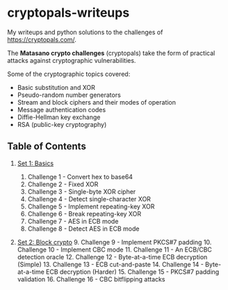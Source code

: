 
# cryptopals-writeups

My writeups and python solutions to the challenges of https://cryptopals.com/.

The **Matasano crypto challenges** (cryptopals) take the form of practical attacks against cryptographic vulnerabilities. 

Some of the cryptographic topics covered:

- Basic substitution and XOR
- Pseudo-random number generators
- Stream and  block ciphers and their modes of operation
- Message authentication codes
- Diffie-Hellman key exchange
- RSA (public-key cryptography)

## Table of Contents
1. [Set 1: Basics](Set1_Basics)
	1. Challenge 1 - Convert hex to base64
	2. Challenge 2 - Fixed XOR
	3. Challenge 3 - Single-byte XOR cipher
	4. Challenge 4 - Detect single-character XOR
	5. Challenge 5 - Implement repeating-key XOR
	6. Challenge 6 - Break repeating-key XOR
	7. Challenge 7 - AES in ECB mode
	8. Challenge 8 - Detect AES in ECB mode

2. [Set 2: Block crypto](Set2_Block_crypto)
	9. Challenge 9 - Implement PKCS#7 padding
	10. Challenge 10 - Implement CBC mode
	11. Challenge 11 - An ECB/CBC detection oracle
	12. Challenge 12 - Byte-at-a-time ECB decryption (Simple)
	13. Challenge 13 - ECB cut-and-paste
	14. Challenge 14 - Byte-at-a-time ECB decryption (Harder)
	15. Challenge 15 - PKCS#7 padding validation
	16. Challenge 16 - CBC bitflipping attacks

